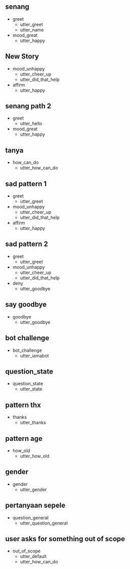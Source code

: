 ## senang
* greet
  - utter_greet
  - utter_name
* mood_great
  - utter_happy

## New Story

* mood_unhappy
    - utter_cheer_up
    - utter_did_that_help
* affirm
    - utter_happy

## senang path 2
* greet
  - utter_hello
* mood_great
  - utter_happy

## tanya
* how_can_do
  - utter_how_can_do

## sad pattern 1
* greet
  - utter_greet
* mood_unhappy
  - utter_cheer_up
  - utter_did_that_help
* affirm
  - utter_happy

## sad pattern 2
* greet
  - utter_greet
* mood_unhappy
  - utter_cheer_up
  - utter_did_that_help
* deny
  - utter_goodbye

## say goodbye
* goodbye
  - utter_goodbye

## bot challenge
* bot_challenge
  - utter_iamabot

## question_state
* question_state
  - utter_state

## pattern thx
* thanks
  - utter_thanks

## pattern age
* how_old
  - utter_how_old

## gender
* gender
  - utter_gender

## pertanyaan sepele
* question_general
  - utter_question_general

## user asks for something out of scope
* out_of_scope
  - utter_default
  - utter_how_can_do
